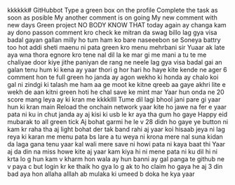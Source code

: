 kkkkkk# GitHubbot
Type a green box on the profile 
Complete the task as soon as posible
My another comment is on going
My new comment with new days
Green project 
NO BODY KNOW THAT
today again
ay changa kam ay dono passon comment kro
check ke mitran da swag billo 
lag gya visa badal gayan gallan 
milly ho tum ham ko bare naseeebon se 
Soneya battry too hot addi sheti
maenu ni pata green kro menu 
mehrbani sir
Yuaar ak late aya wna thora egnore kro 
tene nal dil la ke mar gi me mani a
tu te me chaliyae door kiye jithe paniyan de rang ne neele
lag gya visa badal gai an galan tenu hum ki kena ay
yaar thori g hor hari ho haye kite
kende ne ager 6 comment hon te full green ho janda ay
agon wekho ki honda ay
chalo koi gal ni 
zindgi ki talash me ham 
aa ge moot ke kitne qreeb aa gaye
akhri lite e wekh de aan kitni green hoti he 
chal save ke mint mar
Yaar hun onda ne 20 score mang leya ay ki kran me 
kkkkllll
Tume dil lagi bhool jani pare gi 
yaar hun ki kran main
Reload the onchain network 
yaar kite ho jawe na fer e 
yaar pata ni ku in chut janda ay
aj kisi ki usb le kr aya tha 
gum ho gaye
Happy eid mubarak to all green tick
Aj bohat garmi he 
le v 28 didn ho gaye ye button ni kam kr raha tha
aj light bohat der tak band rahi 
aj yaar koi hisaab jeya ni lag reya ki karan me 
menu pata bs lare a tu weya ni krona mere nal
suna kidan da laga gana tenu
yaar kal wali mere save ni howi pata ni kaya baat thi
Yaar aj da din na miss howe kite 
aj yaar kam kiya hi ni mene pata ni ku dil hi ni krta
lo g hun kam v kharm hon wala ay
hun banni ay gal 
panga te github ne v paya c but login kr ke thaik ho gya
lo g ak to ho claim ho gaya he
aj 3 din bad aya hon
allaha alllah 
ab mulaka ki umeed b doka he
kya yaar
